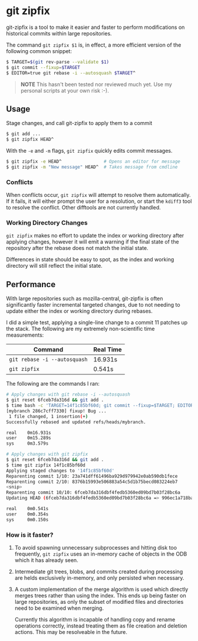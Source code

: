 # git zipfix

git-zipfix is a tool to make it easier and faster to perform modifications on
historical commits within large repositories.

The command `git zipfix $1` is, in effect, a more efficient version of the
following common snippet:

```bash
$ TARGET=$(git rev-parse --validate $1)
$ git commit --fixup=$TARGET
$ EDITOR=true git rebase -i --autosquash $TARGET^
```

> **NOTE** This hasn't been tested nor reviewed much yet. Use my personal
> scripts at your own risk :-).

## Usage

Stage changes, and call git-zipfix to apply them to a commit

```bash
$ git add ...
$ git zipfix HEAD^
```

With the `-e` and `-m` flags, `git zipfix` quickly edits commit messages.

```bash
$ git zipfix -e HEAD^                # Opens an editor for message
$ git zipfix -m "New message" HEAD^  # Takes message from cmdline
```

### Conflicts

When conflicts occur, `git zipfix` will attempt to resolve them
automatically. If it fails, it will either prompt the user for a resolution,
or start the `kdiff3` tool to resolve the conflict. Other difftools are not
currently handled.

### Working Directory Changes

`git zipfix` makes no effort to update the index or working directory after
applying changes, however it will emit a warning if the final state of the
repository after the rebase does not match the initial state.

Differences in state should be easy to spot, as the index and working
directory will still reflect the initial state.

## Performance

With large repositories such as mozilla-central, git-zipfix is often
significantly faster incremental targeted changes, due to not needing to
update either the index or working directory during rebases.

I did a simple test, applying a single-line change to a commit 11 patches up
the stack. The following are my extremely non-scientific time measurements:

| Command                      | Real Time |
| ---------------------------- | --------- |
| `git rebase -i --autosquash` | 16.931s   |
| `git zipfix`                 | 0.541s    |

The following are the commands I ran:

```bash
# Apply changes with git rebase -i --autosquash
$ git reset 6fceb7da316d && git add .
$ time bash -c 'TARGET=14f1c85bf60d; git commit --fixup=$TARGET; EDITOR=true git rebase -i --autosquash $TARGET~'
[mybranch 286c7cff7330] fixup! Bug ...
 1 file changed, 1 insertion(+)
Successfully rebased and updated refs/heads/mybranch.

real    0m16.931s
user    0m15.289s
sys     0m3.579s

# Apply changes with git zipfix
$ git reset 6fceb7da316d && git add .
$ time git zipfix 14f1c85bf60d
Applying staged changes to '14f1c85bf60d'
Reparenting commit 1/10: 23a741dff61496ba929d979942e0ab590db1fece
Reparenting commit 2/10: 8376b15993e506883a54c5d1b75becd083224eb7
<snip>
Reparenting commit 10/10: 6fceb7da316dbf4fedb5360ed09bd7b03f28bc6a
Updating HEAD (6fceb7da316dbf4fedb5360ed09bd7b03f28bc6a => 996ec1a718bad36edab0e7c1129d698d29cdcdfc)

real    0m0.541s
user    0m0.354s
sys     0m0.150s
```

### How is it faster?

1. To avoid spawning unnecessary subprocesses and hitting disk too
   frequently, `git zipfix` uses an in-memory cache of objects in the ODB
   which it has already seen.

2. Intermediate git trees, blobs, and commits created during processing are
   helds exclusively in-memory, and only persisted when necessary.

3. A custom implementation of the merge algorithm is used which directly
   merges trees rather than using the index. This ends up being faster on
   large repositories, as only the subset of modified files and directories
   need to be examined when merging.

   Currently this algorithm is incapable of handling copy and rename
   operations correctly, instead treating them as file creation and deletion
   actions. This may be resolveable in the future.

